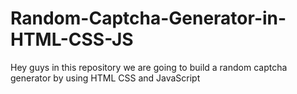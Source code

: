 # Random-Captcha-Generator-in-HTML-CSS-JS
Hey guys in this repository we are going to build a random captcha generator by using HTML CSS and JavaScript
